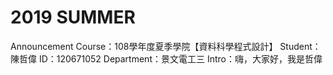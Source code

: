 # 2019 SUMMER

Announcement
Course：108學年度夏季學院【資料科學程式設計】
Student：陳哲偉
ID：120671052
Department：景文電工三
Intro：嗨，大家好，我是哲偉

